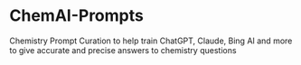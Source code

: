# ChemAI-Prompts
Chemistry Prompt Curation to help train ChatGPT, Claude, Bing AI and more to give accurate and precise answers to chemistry questions
